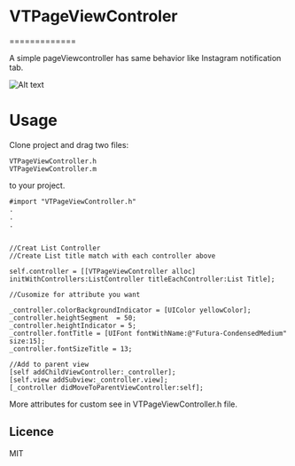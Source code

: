 # VTPageViewControler
=============

A simple pageViewcontroller has same behavior like Instagram notification tab.


![Alt text](https://i.gyazo.com/58fec8fee99b97c5bb55419ba99c24ad.gif "Demo")

Usage
==============

Clone project and drag two files:

    VTPageViewController.h
    VTPageViewController.m 

to your project.


```objc
#import "VTPageViewController.h"
.
.
.


//Creat List Controller
//Create List title match with each controller above

self.controller = [[VTPageViewController alloc] initWithControllers:ListController titleEachController:List Title];

//Cusomize for attribute you want

_controller.colorBackgroundIndicator = [UIColor yellowColor];
_controller.heightSegment  = 50;
_controller.heightIndicator = 5;
_controller.fontTitle = [UIFont fontWithName:@"Futura-CondensedMedium" size:15];
_controller.fontSizeTitle = 13;

//Add to parent view
[self addChildViewController:_controller];
[self.view addSubview:_controller.view];
[_controller didMoveToParentViewController:self];

```

More attributes for custom see in VTPageViewController.h file.

## Licence

MIT